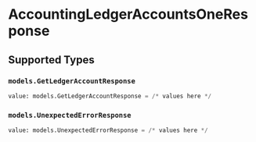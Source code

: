 # AccountingLedgerAccountsOneResponse


## Supported Types

### `models.GetLedgerAccountResponse`

```python
value: models.GetLedgerAccountResponse = /* values here */
```

### `models.UnexpectedErrorResponse`

```python
value: models.UnexpectedErrorResponse = /* values here */
```

